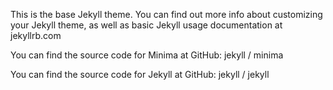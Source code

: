 This is the base Jekyll theme. You can find out more info about customizing your Jekyll theme, as well as basic Jekyll usage documentation at jekyllrb.com

You can find the source code for Minima at GitHub: jekyll / minima

You can find the source code for Jekyll at GitHub: jekyll / jekyll
